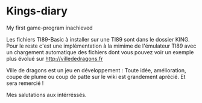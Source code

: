 # Kings-diary
My first game-program inachieved

Les fichiers TI89-Basic à installer sur une TI89 sont dans le dossier KING.
Pour le reste c'est une implémentation à la mimime de l'émulateur TI89 avec un chargement automatique des fichiers dont vous pouvez voir un exemple plus évolué sur http://villededragons.fr

Ville de dragons est un jeu en développement : Toute idée, amélioration, coupe de plume ou coup de patte sur le wiki est grandement aprécié. Et sera remercié !

Mes salutations aux intérréssés.
